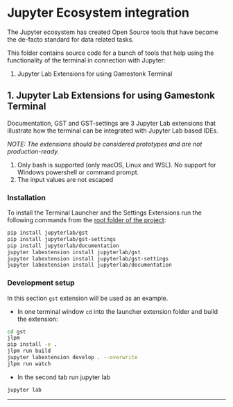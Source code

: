 # Jupyter Ecosystem integration

The Jupyter ecosystem has created Open Source tools that have become the de-facto
standard for data related tasks.

This folder contains source code for a bunch of tools that help using the functionality
of the terminal in connection with Jupyter:

1. Jupyter Lab Extensions for using Gamestonk Terminal

## 1. Jupyter Lab Extensions for using Gamestonk Terminal

Documentation, GST and GST-settings are 3 Jupyter Lab extensions that illustrate how
the terminal can be integrated with Jupyter Lab based IDEs.

*NOTE: The extensions should be considered prototypes and are not production-ready.*

1. Only bash is supported (only macOS, Linux and WSL). No support for Windows powershell or command prompt.
2. The input values are not escaped

### Installation

To install the Terminal Launcher and the Settings Extensions run the following commands from the [root folder of the project](/):

```bash
pip install jupyterlab/gst
pip install jupyterlab/gst-settings
pip install jupyterlab/documentation
jupyter labextension install jupyterlab/gst
jupyter labextension install jupyterlab/gst-settings
jupyter labextension install jupyterlab/documentation
```

### Development setup

In this section `gst` extension will be used as an example.

- In one terminal window `cd` into the launcher extension folder and build the extension:

```bash
cd gst
jlpm
pip install -e .
jlpm run build
jupyter labextension develop . --overwrite
jlpm run watch
```

- In the second tab run jupyter lab

```bash
jupyter lab
```

---
